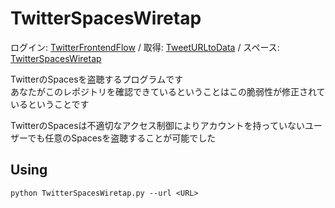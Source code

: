 # TwitterSpacesWiretap

ログイン: [TwitterFrontendFlow](https://github.com/fa0311/TwitterFrontendFlow) /
取得: [TweetURLtoData](https://github.com/fa0311/TweetURLtoData) /
スペース: [TwitterSpacesWiretap](https://github.com/fa0311/TwitterSpacesWiretap)

TwitterのSpacesを盗聴するプログラムです<br>
あなたがこのレポジトリを確認できているということはこの脆弱性が修正されているということです<br>

TwitterのSpacesは不適切なアクセス制御によりアカウントを持っていないユーザーでも任意のSpacesを盗聴することが可能でした<br>

## Using

```shell
python TwitterSpacesWiretap.py --url <URL>
```
